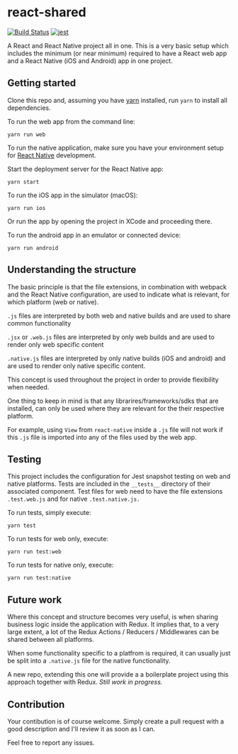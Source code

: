 # react-shared
[![Build Status](https://travis-ci.org/donovantc/react-shared.svg?branch=master)](https://travis-ci.org/donovantc/react-shared) [![jest](https://facebook.github.io/jest/img/jest-badge.svg)](https://github.com/facebook/jest)

A React and React Native project all in one.
This is a very basic setup which includes the minimum (or near minimum) required to have a React web app and a React Native (iOS and Android) app in one project.

## Getting started

Clone this repo and, assuming you have [yarn](https://yarnpkg.com/lang/en/) installed, run `yarn` to install all dependencies.

To run the web app from the command line:

```
yarn run web
```

To run the native application, make sure you have your environment setup for [React Native](https://facebook.github.io/react-native/docs/getting-started.html) development.

Start the deployment server for the React Native app:

```
yarn start
```

To run the iOS app in the simulator (macOS):

```
yarn run ios
```

Or run the app by opening the project in XCode and proceeding there.

To run the android app in an emulator or connected device:

```
yarn run android
```

## Understanding the structure

The basic principle is that the file extensions, in combination with webpack and the React Native configuration, are used to indicate what is relevant, for which platform (web or native).

`.js` files are interpreted by both web and native builds and are used to share common functionality

`.jsx` or `.web.js` files are interpreted by only web builds and are used to render only web specific content

`.native.js` files are interpreted by only native builds (iOS and android) and are used to render only native specific content.

This concept is used throughout the project in order to provide flexibility when needed. 

One thing to keep in mind is that any librarires/frameworks/sdks that are installed, can only be used where they are relevant for the their respective platform.

For example, using `View` from `react-native` inside a `.js` file will not work if this `.js` file is imported into any of the files used by the web app.

## Testing

This project includes the configuration for Jest snapshot testing on web and native platforms. Tests are included in the `__tests__` directory of their associated component. Test files for web need to have the file extensions `.test.web.js` and for native `.test.native.js.`

To run tests, simply execute:

```
yarn test
```

To run tests for web only, execute:

```
yarn run test:web
```

To run tests for native only, execute:

```
yarn run test:native
```

## Future work

Where this concept and structure becomes very useful, is when sharing business logic inside the application with Redux. It implies that, to a very large extent, a lot of the Redux Actions / Reducers / Middlewares can be shared between all platforms. 

When some functionality specific to a platfrom is required, it can usually just be split into a `.native.js` file for the native functionality.

A new repo, extending this one will provide a a boilerplate project using this approach together with Redux. _Still work in progress._

## Contribution
Your contibution is of course welcome. Simply create a pull request with a good description and I'll review it as soon as I can.

Feel free to report any issues.
